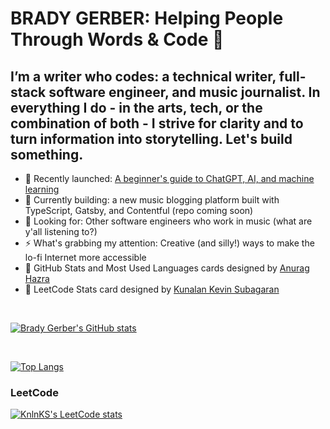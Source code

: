 
# BRADY GERBER: Helping People Through Words & Code 👋

## I’m a writer who codes: a technical writer, full-stack software engineer, and music journalist. In everything I do - in the arts, tech, or the combination of both - I strive for clarity and to turn information into storytelling. Let's build something.

- 🔭 Recently launched: [A beginner's guide to ChatGPT, AI, and machine learning]([https://github.com/bg-write/candyfloss-flask](https://github.com/bg-write/chatGPT-cheatsheet))
- 🌱 Currently building: a new music blogging platform built with TypeScript, Gatsby, and Contentful (repo coming soon)
- 👯 Looking for: Other software engineers who work in music (what are y'all listening to?)
- ⚡ What's grabbing my attention: Creative (and silly!) ways to make the lo-fi Internet more accessible
- 💬 GitHub Stats and Most Used Languages cards designed by [Anurag Hazra](https://github.com/anuraghazra/github-readme-stats)
- 💬 LeetCode Stats card designed by [Kunalan Kevin Subagaran](https://github.com/KnlnKS/leetcode-stats)

<br/>

[![Brady Gerber's GitHub stats](https://github-readme-stats.vercel.app/api?username=bg-write&show_icons=true&theme=dark)](https://github.com/anuraghazra/github-readme-stats)

<br/>

[![Top Langs](https://github-readme-stats.vercel.app/api/top-langs/?username=bg-write&layout=compact&theme=dark)](https://github.com/anuraghazra/github-readme-stats)

### LeetCode

[![KnlnKS's LeetCode stats](https://leetcode-stats-six.vercel.app/?username=bg-write&theme=dark)](https://github.com/KnlnKS/leetcode-stats)
